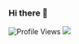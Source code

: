 ### Hi there 👋
![Profile Views](https://komarev.com/ghpvc/?username=king4404)
[![](https://visitcount.itsvg.in/api?id=king4404&icon=0&color=9)](https://visitcount.itsvg.in)
<!--
**king4404/king4404** is a ✨ _special_ ✨ repository because its `README.md` (this file) appears on your GitHub profile.

Here are some ideas to get you started:

- 🔭 I’m currently working on ...
- 🌱 I’m currently learning ...
- 👯 I’m looking to collaborate on ...
- 🤔 I’m looking for help with ...
- 💬 Ask me about ...
- 📫 How to reach me: ...
- 😄 Pronouns: ...
- ⚡ Fun fact: ...
-->
